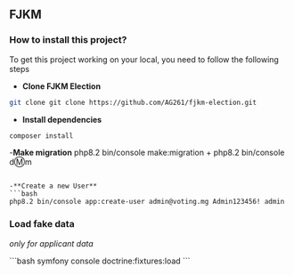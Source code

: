  ## FJKM

### How to install this project?
To get this project working on your local, you need to follow the following steps

- **Clone FJKM Election**
```bash
git clone git clone https://github.com/AG261/fjkm-election.git
```
- **Install dependencies**
```bash
composer install
```
-**Make migration**
php8.2 bin/console make:migration + php8.2 bin/console d:m:m
```

-**Create a new User**
```bash
php8.2 bin/console app:create-user admin@voting.mg Admin123456! admin
```

### Load fake data
 <p><i>only for applicant data</i></p>
```bash
    symfony console doctrine:fixtures:load
```
